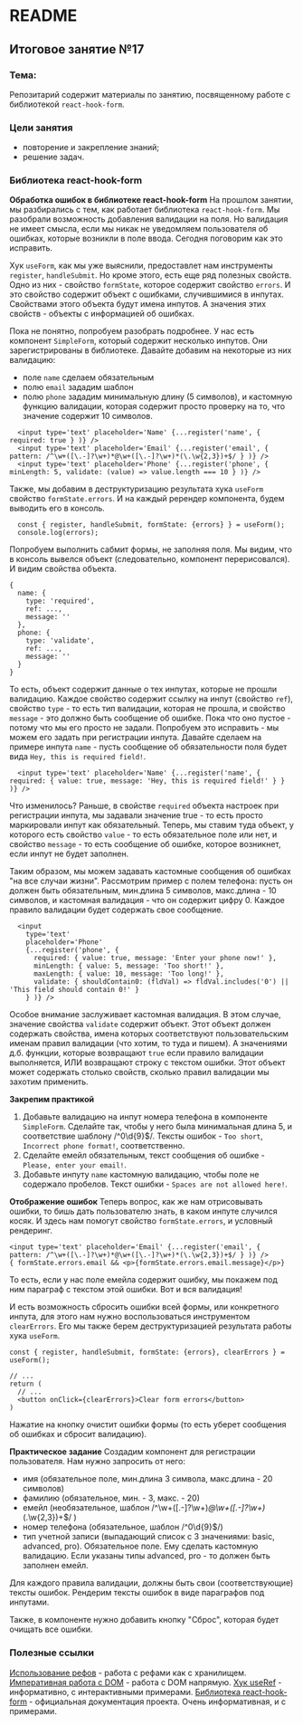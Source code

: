 # README

## Итоговое занятие №17

### Тема:

Репозитарий содержит материалы по занятию, посвященному работе с библиотекой `react-hook-form`.

### Цели занятия
- повторение и закрепление знаний;
- решение задач.

### Библиотека react-hook-form
**Обработка ошибок в библиотеке react-hook-form**
На прошлом занятии, мы разбирались с тем, как работает библиотека `react-hook-form`. Мы разобрали возможность добавления валидации на поля. Но валидация не имеет смысла, если мы никак не уведомляем пользователя об ошибках, которые возникли в поле ввода. Сегодня поговорим как это исправить.

Хук `useForm`, как мы уже выяснили, предоставлет нам инструменты `register`, `handleSubmit`. Но кроме этого, есть еще ряд полезных свойств. Одно из них - свойство `formState`, которое содержит свойство `errors`. И это свойство содержит объект с ошибками, случившимися в инпутах. Свойствами этого объекта будут имена инпутов. А значения этих свойств - объекты с информацией об ошибках.

Пока не понятно, попробуем разобрать подробнее. У нас есть компонент `SimpleForm`, который содержит несколько инпутов. Они зарегистрированы в библиотеке. Давайте добавим на некоторые из них валидацию:
 - поле `name` сделаем обязательным
 - полю `email` зададим шаблон
 - полю `phone` зададим минимальную длину (5 символов), и кастомную функцию валидации, которая содержит просто проверку на то, что значение содержит 10 символов.

```
  <input type='text' placeholder='Name' {...register('name', { required: true } )} />
  <input type='text' placeholder='Email' {...register('email', { pattern: /^\w+([\.-]?\w+)*@\w+([\.-]?\w+)*(\.\w{2,3})+$/ } )} />
  <input type='text' placeholder='Phone' {...register('phone', { minLength: 5, validate: (value) => value.length === 10 } )} />
```

Также, мы добавим в деструктуризацию результата хука `useForm` свойство `formState.errors`. И на каждый ререндер компонента, будем выводить его в консоль.

```
  const { register, handleSubmit, formState: {errors} } = useForm();
  console.log(errors);
```

Попробуем выполнить сабмит формы, не заполняя поля. Мы видим, что в консоль вывелся объект (следовательно, компонент перерисовался). И видим свойства объекта.
```
{
  name: {
    type: 'required',
    ref: ...,
    message: ''
  },
  phone: {
    type: 'validate',
    ref: ...,
    message: ''
  }
}
```

То есть, объект содержит данные о тех инпутах, которые не прошли валидацию. Каждое свойство содержит ссылку на инпут (свойство `ref`), свойство `type` - то есть тип валидации, которая не прошла, и свойство `message` - это должно быть сообщение об ошибке. Пока что оно пустое - потому что мы его просто не задали. Попробуем это исправить - мы можем его задать при регистрации инпута. Давайте сделаем на примере инпута `name` - пусть сообщение об обязательности поля будет вида `Hey, this is required field!`.

```
  <input type='text' placeholder='Name' {...register('name', { required: { value: true, message: 'Hey, this is required field!' } } )} />
```

Что изменилось? Раньше, в свойстве `required` объекта настроек при регистрации инпута, мы задавали значение true - то есть просто маркировали инпут как обязательный. Теперь, мы ставим туда объект, у которого есть свойство `value` - то есть обязательное поле или нет, и свойство `message` - то есть сообщение об ошибке, которое возникнет, если инпут не будет заполнен.

Таким образом, мы можем задавать кастомные сообщения об ошибках "на все случаи жизни". Рассмотрим пример с полем телефона: пусть он должен быть обязательным, мин.длина 5 символов, макс.длина - 10 символов, и кастомная валидация - что он содержит цифру 0. Каждое правило валидации будет содержать свое сообщение.

```
  <input
    type='text'
    placeholder='Phone'
    {...register('phone', {
      required: { value: true, message: 'Enter your phone now!' },
      minLength: { value: 5, message: 'Too short!' },
      maxLength: { value: 10, message: 'Too long!' },
      validate: { shouldContain0: (fldVal) => fldVal.includes('0') || 'This field should contain 0!' }
    } )} />
```

Особое внимание заслуживает кастомная валидация. В этом случае, значение свойства `validate` содержит объект. Этот объект должен содержать свойства, имена которых соответствуют пользовательским именам правил валидации (что хотим, то туда и пишем). А значениями д.б. функции, которые возвращают `true` если правило валидации выполняется, ИЛИ возвращают строку с текстом ошибки. Этот объект может содержать столько свойств, сколько правил валидации мы захотим применить.

**Закрепим практикой**
1. Добавьте валидацию на инпут номера телефона в компоненте `SimpleForm`. Сделайте так, чтобы у него была минимальная длина 5, и соответствие шаблону /^0\d{9}$/. Тексты ошибок - `Too short`, `Incorrect phone format!`, соответственно.
2. Сделайте емейл обязательным, текст сообщения об ошибке - `Please, enter your email!`.
3. Добавьте инпуту `name` кастомную валидацию, чтобы поле не содержало пробелов. Текст ошибки - `Spaces are not allowed here!`.

**Отображение ошибок**
Теперь вопрос, как же нам отрисовывать ошибки, то бишь дать пользователю знать, в каком инпуте случился косяк. И здесь нам помогут свойство `formState.errors`, и условный рендеринг.

```
<input type='text' placeholder='Email' {...register('email', { pattern: /^\w+([\.-]?\w+)*@\w+([\.-]?\w+)*(\.\w{2,3})+$/ } )} />
{ formState.errors.email && <p>{formState.errors.email.message}</p>}
```

То есть, если у нас поле емейла содержит ошибку, мы покажем под ним параграф с текстом этой ошибки. Вот и вся валидация!

И есть возможность сбросить ошибки всей формы, или конкретного инпута, для этого нам нужно воспользоваться инструментом `clearErrors`. Его мы также берем деструктуризацией результата работы хука `useForm`.

```
const { register, handleSubmit, formState: {errors}, clearErrors } = useForm();

// ...
return (
  // ...
  <button onClick={clearErrors}>Clear form errors</button>
)
```

Нажатие на кнопку очистит ошибки формы (то есть уберет сообщения об ошибках и сбросит валидацию).

**Практическое задание**
Создадим компонент для регистрации пользователя. Нам нужно запросить от него:
 - имя (обязательное поле, мин.длина 3 символа, макс.длина - 20 символов)
 - фамилию (обязательное, мин. - 3, макс. - 20)
 - емейл (необязательное, шаблон /^\w+([\.-]?\w+)*@\w+([\.-]?\w+)*(\.\w{2,3})+$/ )
 - номер телефона (обязательное, шаблон /^0\d{9}$/)
 - тип учетной записи (выпадающий список с 3 значениями: basic, advanced, pro). Обязательное поле. Ему сделать кастомную валидацию. Если указаны типы advanced, pro - то должен быть заполнен емейл.

Для каждого правила валидации, должны быть свои (соответствующие) тексты ошибок. Рендерим тексты ошибок в виде параграфов под инпутами.

Также, в компоненте нужно добавить кнопку "Сброс", которая будет очищать все ошибки.

### Полезные ссылки
[Использование рефов](https://react.dev/learn/referencing-values-with-refs#) - работа с рефами как с хранилищем.
[Императивная работа с DOM](https://react.dev/learn/manipulating-the-dom-with-refs) - работа с DOM напрямую.
[Хук useRef](https://react.dev/reference/react/useRef) - информативно, с интерактивными примерами.
[Библиотека react-hook-form](https://www.react-hook-form.com/get-started/) - официальная документация проекта. Очень информативная, и с примерами.
